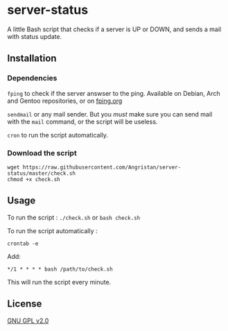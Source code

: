 # server-status
A little Bash script that checks if a server is UP or DOWN, and sends a mail with status update.

## Installation

### Dependencies

`fping` to check if the server answser to the ping. Available on Debian, Arch and Gentoo repositories, or on [fping.org](http://fping.org/)

`sendmail` or any mail sender. But you *must* make sure you can send mail with the `mail` command, or the script will be useless.

`cron` to run the script automatically.

### Download the script

```
wget https://raw.githubusercontent.com/Angristan/server-status/master/check.sh
chmod +x check.sh
```


## Usage

To run the script : `./check.sh` or `bash check.sh`

To run the script automatically :

`crontab -e`

Add:

`*/1 * * * * bash /path/to/check.sh`

This will run the script every minute.


## License

[GNU GPL v2.0](https://github.com/Angristan/server-status/blob/master/LICENSE)
